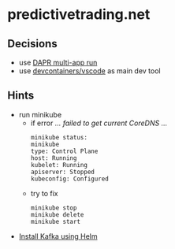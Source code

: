 # predictivetrading.net

## Decisions
- use [DAPR multi-app run](https://docs.dapr.io/developing-applications/local-development/multi-app-dapr-run/multi-app-overview/)
- use [devcontainers/vscode](https://containers.dev/guide/dockerfile) as main dev tool

## Hints

- run minikube
  - if error *... failed to get current CoreDNS ...*
    ```
    minikube status: 
    minikube
    type: Control Plane
    host: Running
    kubelet: Running
    apiserver: Stopped
    kubeconfig: Configured
    ```
  - try to fix
    ```
    minikube stop
    minikube delete
    minikube start
    ```
- [Install Kafka using Helm](https://bitnami.com/stack/kafka/helm)